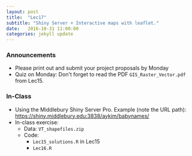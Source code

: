 ```yaml
---
layout: post
title:  "Lec17"
subtitle: "Shiny Server + Interactive maps with leaflet."
date:   2016-10-31 11:00:00
categories: jekyll update
---
```




### Announcements

* Please print out and submit your project proposals by Monday
* Quiz on Monday: Don't forget to read the PDF `GIS_Raster_Vector.pdf` from Lec15.



### In-Class

* Using the Middlebury Shiny Server Pro. Example (note the URL path): <a href = "https://shiny.middlebury.edu:3838/aykim/babynames/" target = "_blank">https://shiny.middlebury.edu:3838/aykim/babynames/</a>
* In-class exercise:
    + Data: `VT_shapefiles.zip`
    + Code:
        + `Lec15_solutions.R` in Lec15
        + `Lec16.R`






